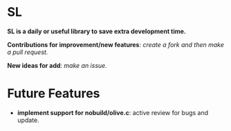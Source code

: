 # SL 
**SL is a daily or useful library to save extra development time.**

**Contributions for improvement/new features**: *create a fork and then make a pull request.*

**New ideas for add**: *make an issue.*

# Future Features
- **implement support for nobuild/olive.c**: active review for bugs and update.
 